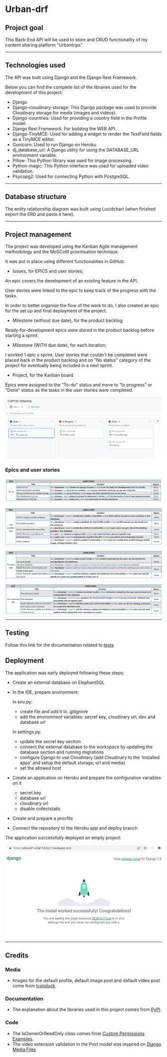 # Urban-drf
## Project goal

This Back-End API will be used to store and CRUD functionality of my content sharing platform "Urbantrips".

------

## Technologies used

The API was built using Django and the Django Rest Framework.

Below you can find the complete list of the libraries used for the development of this project:

* Django
* Django-cloudinary-storage: This Django package was used to provide Cloudinary storage for media (images and videos).
* Django-countries: Used for providing a country field in the Profile model.
* Django Rest Framework: For building the WEB API.
* Django-TinyMCE: Used for adding a widget to render the TextField fields as a TinyMCE editor.
* Gunicorn: Used to run Django on Heroku.
* dj_database_url: A Django utility for using the DATABASE_URL environment variable.
* Pillow: This Python library was used for image processing.
* Python-magic: This Python interface was used for uploaded video validation.
* Psycopg2: Used for connecting Python with PostgreSQL.

------

## Database structure

The entity relationship diagram was built using Lucidchart (when finished export the ERD and paste it here).

------

## Project management

The project was developed using the Kanban Agile management methodology and the MoSCoW prioritisation technique.

It was put in place using different functionalities in GitHub: 
* Issues, for EPICS and user stories;

An epic covers the development of an existing feature in the API.

User stories were linked to the epic to keep track of the progress with the tasks.

In order to better organise the flow of the work to do, I also created an epic for the set up and final deployment of the project.

* Milestone (without due date), for the product backlog;

Ready-for-development epics were stored in the product backlog before starting a sprint.

* Milestone (WITH due date), for each iteration;

I worked 1 epic x sprint.
User stories that couldn't be completed were placed back in the product backlog and on "No status" category of the project for eventually being included in a next sprint.

* Project, for the Kanban board.

Epics were assigned to the "To-do" status and move to "In progress" or "Done" status as the tasks in the user stories were completed.

![Agile](/static/images/agile/picture_1.png)

### Epics and user stories

![Epic_1](/static/images/agile/picture_2.png)

![Epic_2](/static/images/agile/picture_3.png)

![Epic_3](/static/images/agile/picture_4.png)

![Epic_4](/static/images/agile/picture_5.png)

------

## Testing

Follow this link for the documentation related to [tests](/TESTING.md)

## Deployment
The application was early deployed following these steps:

* Create an external database on ElephantSQL
* In the IDE, prepare environment:
    
    In env.py:
 
    -   create file and add it to .gitignore
    -   add the environment variables: secret key, cloudinary url, dev and database url
    
    In settings.py:

    -   update the secret key section
    -   connect the external database to the workspace by updating the database section and running migrations
    -   configure Django to use Cloudinary (add Cloudinary to the 'Installed apps' and setup the default storage, url and media)
    -   set the allowed host 
        
* Create an application on Heroku and prepare the configuration variables on it
    -   secret key
    -   database url
    -   cloudinary url
    -   disable collectstatic

* Create and prepare a procfile
* Connect the repository to the Heroku app and deploy branch

The application successfully deployed an empty project:

![deployed app](/static/images/deployment/picture_1.png)

------

## Credits
### Media
* Images for the default profile, default image post and default video post come from [Iconduck](https://iconduck.com/).

###  Documentation
* The explanation about the libraries used in this project comes from [PyPI](https://pypi.org/).

### Code
* The IsOwnerOrReadOnly class comes from [Custom Permissions Examples](https://www.django-rest-framework.org/api-guide/permissions/#api-reference).
* The video extension validation in the Post model was inspired on [Django Media Files](https://www.youtube.com/watch?v=UcUm82jWeKc)